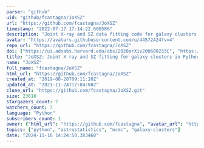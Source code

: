 ```yaml
---
parser: "github"
uid: "github/fcastagna/JoXSZ"
url: "https://github.com/fcastagna/JoXSZ"
timestamp: "2022-07-17 17:14:22.600586"
description: "Joint X-ray and SZ data fitting code for galaxy clusters in Python"
avatar: "https://avatars.githubusercontent.com/u/44572424?v=4"
repo_url: "https://github.com/fcastagna/JoXSZ"
doi: ["https://ui.adsabs.harvard.edu/abs/2020arXiv200600233C", "https://ui.adsabs.harvard.edu/abs/2020ascl.soft06013C/abstract"]
title: "JoXSZ: Joint X-ray and SZ fitting for galaxy clusters in Python"
name: "JoXSZ"
full_name: "fcastagna/JoXSZ"
html_url: "https://github.com/fcastagna/JoXSZ"
created_at: "2019-08-28T09:11:20Z"
updated_at: "2021-11-24T17:04:00Z"
clone_url: "https://github.com/fcastagna/JoXSZ.git"
size: 23618
stargazers_count: 7
watchers_count: 7
language: "Python"
subscribers_count: 1
owner: {"html_url": "https://github.com/fcastagna", "avatar_url": "https://avatars.githubusercontent.com/u/44572424?v=4", "login": "fcastagna", "type": "User"}
topics: ["python", "astrostatistics", "mcmc", "galaxy-clusters"]
date: "2024-11-16 14:24:50.383468"
---
```

